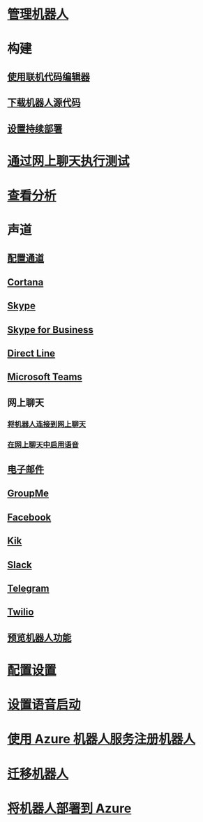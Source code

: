# [管理机器人](../bot-service-manage-overview.md)
# 构建
## [使用联机代码编辑器](../bot-service-build-online-code-editor.md)
## [下载机器人源代码](../bot-service-build-download-source-code.md)
## [设置持续部署](../bot-service-build-continuous-deployment.md)
# [通过网上聊天执行测试](../bot-service-manage-test-webchat.md)
# [查看分析](../bot-service-manage-analytics.md)
# 声道
## [配置通道](../bot-service-manage-channels.md)
## [Cortana](../bot-service-channel-connect-cortana.md) 
## [Skype](../bot-service-channel-connect-skype.md)
## [Skype for Business](../bot-service-channel-connect-skypeforbusiness.md)
## [Direct Line](../bot-service-channel-connect-directline.md)
## [Microsoft Teams](https://msdn.microsoft.com/en-us/microsoft-teams/bots)
## 网上聊天
### [将机器人连接到网上聊天](../bot-service-channel-connect-webchat.md)
### [在网上聊天中启用语音](../bot-service-channel-connect-webchat-speech.md)
## [电子邮件](../bot-service-channel-connect-email.md)
## [GroupMe](../bot-service-channel-connect-groupme.md) 
## [Facebook](../bot-service-channel-connect-facebook.md) 
## [Kik](../bot-service-channel-connect-kik.md) 
## [Slack](../bot-service-channel-connect-slack.md) 
## [Telegram](../bot-service-channel-connect-telegram.md) 
## [Twilio](../bot-service-channel-connect-twilio.md)
## [预览机器人功能](../bot-service-channel-inspector.md)
# [配置设置](../bot-service-manage-settings.md)
# [设置语音启动](../bot-service-manage-speech-priming.md)
# [使用 Azure 机器人服务注册机器人](../bot-service-quickstart-registration.md)
# [迁移机器人](../bot-service-migrate-bot.md)
# [将机器人部署到 Azure](../bot-builder-howto-deploy-azure.md)

